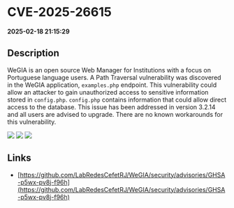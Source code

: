 # CVE-2025-26615

**2025-02-18 21:15:29**

## Description
WeGIA is an open source Web Manager for Institutions with a focus on Portuguese language users. A Path Traversal vulnerability was discovered in the WeGIA application, `examples.php` endpoint. This vulnerability could allow an attacker to gain unauthorized access to sensitive information stored in `config.php`. `config.php` contains information that could allow direct access to the database. This issue has been addressed in version 3.2.14 and all users are advised to upgrade. There are no known workarounds for this vulnerability.

![](https://img.shields.io/static/v1?label=Score&message=10.0&color=red)
![](https://img.shields.io/static/v1?label=Severity&message=CRITICAL&color=red)
![](https://img.shields.io/static/v1?label=CWE&message=Traversal&color=green)

## Links
- [https://github.com/LabRedesCefetRJ/WeGIA/security/advisories/GHSA-p5wx-pv8j-f96h](https://github.com/LabRedesCefetRJ/WeGIA/security/advisories/GHSA-p5wx-pv8j-f96h)
